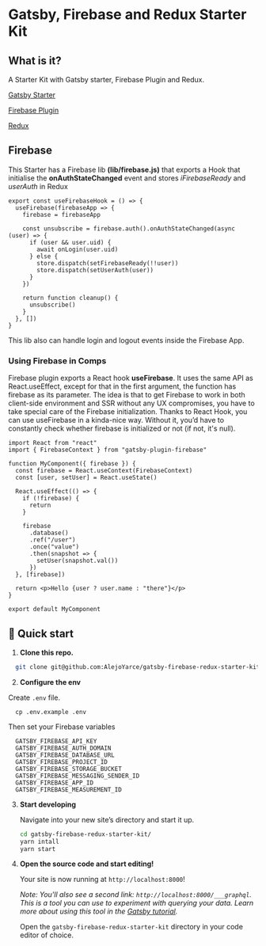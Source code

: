 # Gatsby, Firebase and Redux Starter Kit

## What is it?
A Starter Kit with Gatsby starter, Firebase Plugin and Redux.

[Gatsby Starter](https://www.gatsbyjs.org/starters/gatsbyjs/gatsby-starter-default/)

[Firebase Plugin](https://www.gatsbyjs.org/packages/gatsby-plugin-firebase/)

[Redux](https://github.com/reduxjs/react-redux)

## Firebase
This Starter has a Firebase lib **(lib/firebase.js)** that exports a Hook that initialise the **onAuthStateChanged** event and stores *iFirebaseReady* and *userAuth* in Redux
```
export const useFirebaseHook = () => {
  useFirebase(firebaseApp => {
    firebase = firebaseApp

    const unsubscribe = firebase.auth().onAuthStateChanged(async (user) => {
      if (user && user.uid) {
        await onLogin(user.uid)
      } else {
        store.dispatch(setFirebaseReady(!!user))
        store.dispatch(setUserAuth(user))
      }
    })

    return function cleanup() {
      unsubscribe()
    }
  }, [])
}
```
This lib also can handle login and logout events inside the Firebase App.

### Using Firebase in Comps
Firebase plugin exports a React hook **useFirebase**. It uses the same API as React.useEffect, except for that in the first argument, the function has firebase as its parameter.
The idea is that to get Firebase to work in both client-side environment and SSR without any UX compromises, you have to take special care of the Firebase initialization. Thanks to React Hook, you can use useFirebase in a kinda-nice way. Without it, you’d have to constantly check whether firebase is initialized or not (if not, it's null).
```
import React from "react"
import { FirebaseContext } from "gatsby-plugin-firebase"

function MyComponent({ firebase }) {
  const firebase = React.useContext(FirebaseContext)
  const [user, setUser] = React.useState()

  React.useEffect(() => {
    if (!firebase) {
      return
    }
    
    firebase
      .database()
      .ref("/user")
      .once("value")
      .then(snapshot => {
        setUser(snapshot.val())
      })
  }, [firebase])

  return <p>Hello {user ? user.name : "there"}</p>
}

export default MyComponent
```

## 🚀 Quick start

1.  **Clone this repo.**

  ```sh
    git clone git@github.com:AlejoYarce/gatsby-firebase-redux-starter-kit.git
  ```

2. **Configure the env**

  Create `.env` file.

  ```shell
    cp .env.example .env
  ```

  Then set your Firebase variables
  ```
    GATSBY_FIREBASE_API_KEY
    GATSBY_FIREBASE_AUTH_DOMAIN
    GATSBY_FIREBASE_DATABASE_URL
    GATSBY_FIREBASE_PROJECT_ID
    GATSBY_FIREBASE_STORAGE_BUCKET
    GATSBY_FIREBASE_MESSAGING_SENDER_ID
    GATSBY_FIREBASE_APP_ID
    GATSBY_FIREBASE_MEASUREMENT_ID
  ```

3.  **Start developing**

    Navigate into your new site’s directory and start it up.

    ```sh
    cd gatsby-firebase-redux-starter-kit/
    yarn intall
    yarn start
    ```

4.  **Open the source code and start editing!**

    Your site is now running at `http://localhost:8000`!

    _Note: You'll also see a second link: _`http://localhost:8000/___graphql`_. This is a tool you can use to experiment with querying your data. Learn more about using this tool in the [Gatsby tutorial](https://www.gatsbyjs.org/tutorial/part-five/#introducing-graphiql)._

    Open the `gatsby-firebase-redux-starter-kit` directory in your code editor of choice.
